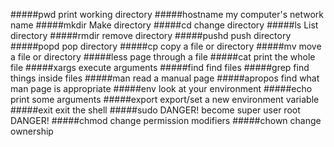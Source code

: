 #####pwd
      print working directory
#####hostname
      my computer's network name
#####mkdir
      Make directory
#####cd
      change directory
#####ls
      List directory
#####rmdir
      remove directory
#####pushd
      push directory
#####popd
      pop directory
#####cp
      copy a file or directory
#####mv
      move a file or directory
#####less
      page through a file
#####cat
      print the whole file
#####xargs
      execute arguments
#####find
      find files
#####grep
      find things inside files
#####man
      read a manual page
#####apropos
      find what man page is appropriate
#####env
      look at your environment
#####echo
      print some arguments
#####export
      export/set a new environment variable
#####exit
      exit the shell
#####sudo
      DANGER! become super user root DANGER!
#####chmod
      change permission modifiers
#####chown
      change ownership
